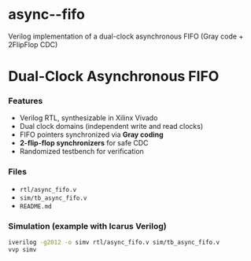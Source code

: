 # async--fifo
Verilog implementation of a dual-clock asynchronous FIFO (Gray code + 2FlipFlop CDC)

# Dual-Clock Asynchronous FIFO 

### Features
- Verilog RTL, synthesizable in Xilinx Vivado
- Dual clock domains (independent write and read clocks)
- FIFO pointers synchronized via **Gray coding**
- **2-flip-flop synchronizers** for safe CDC
- Randomized testbench for verification

### Files
- `rtl/async_fifo.v` 
- `sim/tb_async_fifo.v` 
- `README.md` 

### Simulation (example with Icarus Verilog)
```bash
iverilog -g2012 -o simv rtl/async_fifo.v sim/tb_async_fifo.v
vvp simv

